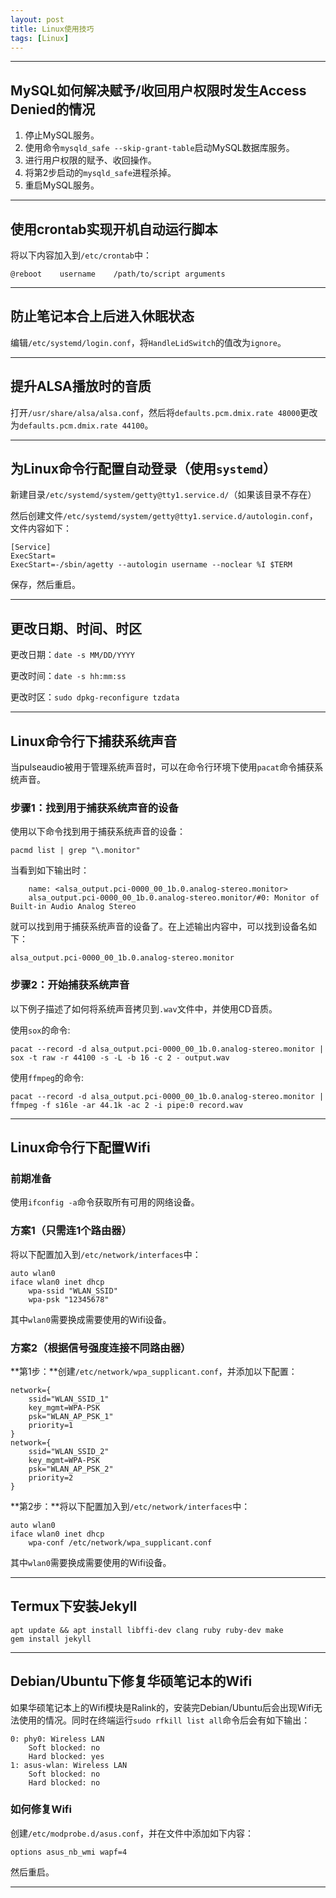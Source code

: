 ```yaml
---
layout: post
title: Linux使用技巧
tags: [Linux]
---
```


---

MySQL如何解决赋予/收回用户权限时发生Access Denied的情况
-------------------------------------------------------

1. 停止MySQL服务。
2. 使用命令`mysqld_safe --skip-grant-table`启动MySQL数据库服务。
3. 进行用户权限的赋予、收回操作。
4. 将第2步启动的`mysqld_safe`进程杀掉。
5. 重启MySQL服务。

---

使用crontab实现开机自动运行脚本
-------------------------------

将以下内容加入到`/etc/crontab`中：

	@reboot    username    /path/to/script arguments

---

防止笔记本合上后进入休眠状态
----------------------------

编辑`/etc/systemd/login.conf`，将`HandleLidSwitch`的值改为`ignore`。

---

提升ALSA播放时的音质
--------------------

打开`/usr/share/alsa/alsa.conf`，然后将`defaults.pcm.dmix.rate 48000`更改为`defaults.pcm.dmix.rate 44100`。

---

为Linux命令行配置自动登录（使用`systemd`）
------------------------------------------

新建目录`/etc/systemd/system/getty@tty1.service.d/`（如果该目录不存在）

然后创建文件`/etc/systemd/system/getty@tty1.service.d/autologin.conf`，文件内容如下：

	[Service]
	ExecStart=
	ExecStart=-/sbin/agetty --autologin username --noclear %I $TERM

保存，然后重启。

---

更改日期、时间、时区
--------------------

更改日期：`date -s MM/DD/YYYY`
	
更改时间：`date -s hh:mm:ss`

更改时区：`sudo dpkg-reconfigure tzdata`

---

Linux命令行下捕获系统声音
-------------------------

当pulseaudio被用于管理系统声音时，可以在命令行环境下使用`pacat`命令捕获系统声音。

### 步骤1：找到用于捕获系统声音的设备

使用以下命令找到用于捕获系统声音的设备：

	pacmd list | grep "\.monitor"
	
当看到如下输出时：

		name: <alsa_output.pci-0000_00_1b.0.analog-stereo.monitor>
		alsa_output.pci-0000_00_1b.0.analog-stereo.monitor/#0: Monitor of Built-in Audio Analog Stereo
		
就可以找到用于捕获系统声音的设备了。在上述输出内容中，可以找到设备名如下：

	alsa_output.pci-0000_00_1b.0.analog-stereo.monitor

### 步骤2：开始捕获系统声音

以下例子描述了如何将系统声音拷贝到`.wav`文件中，并使用CD音质。

使用`sox`的命令:

	pacat --record -d alsa_output.pci-0000_00_1b.0.analog-stereo.monitor | sox -t raw -r 44100 -s -L -b 16 -c 2 - output.wav
	
使用`ffmpeg`的命令:
	
	pacat --record -d alsa_output.pci-0000_00_1b.0.analog-stereo.monitor | ffmpeg -f s16le -ar 44.1k -ac 2 -i pipe:0 record.wav

---

Linux命令行下配置Wifi
---------------------

### 前期准备

使用`ifconfig -a`命令获取所有可用的网络设备。

### 方案1（只需连1个路由器）

将以下配置加入到`/etc/network/interfaces`中：

	auto wlan0
	iface wlan0 inet dhcp
		wpa-ssid "WLAN_SSID"
		wpa-psk "12345678"

其中`wlan0`需要换成需要使用的Wifi设备。

### 方案2（根据信号强度连接不同路由器）

**第1步：**创建`/etc/network/wpa_supplicant.conf`，并添加以下配置：

	network={
		ssid="WLAN_SSID_1"
		key_mgmt=WPA-PSK
		psk="WLAN_AP_PSK_1"
		priority=1
	}
	network={
		ssid="WLAN_SSID_2"
		key_mgmt=WPA-PSK
		psk="WLAN_AP_PSK_2"
		priority=2
	}

**第2步：**将以下配置加入到`/etc/network/interfaces`中：

	auto wlan0
	iface wlan0 inet dhcp
		wpa-conf /etc/network/wpa_supplicant.conf

其中`wlan0`需要换成需要使用的Wifi设备。

---

Termux下安装Jekyll
------------------

	apt update && apt install libffi-dev clang ruby ruby-dev make
	gem install jekyll

---

Debian/Ubuntu下修复华硕笔记本的Wifi
-----------------------------------

如果华硕笔记本上的Wifi模块是Ralink的，安装完Debian/Ubuntu后会出现Wifi无法使用的情况。同时在终端运行`sudo rfkill list all`命令后会有如下输出：

	0: phy0: Wireless LAN
		Soft blocked: no
		Hard blocked: yes
	1: asus-wlan: Wireless LAN
		Soft blocked: no
		Hard blocked: no

### 如何修复Wifi

创建`/etc/modprobe.d/asus.conf`，并在文件中添加如下内容：

	options asus_nb_wmi wapf=4

然后重启。

---

